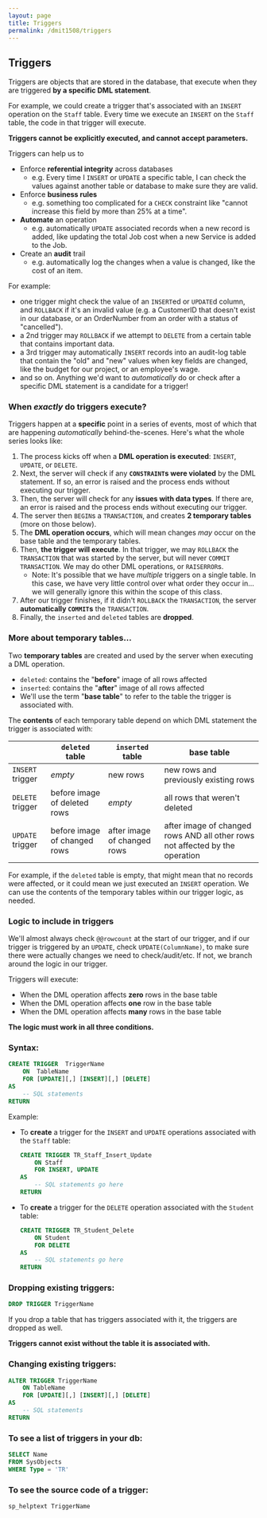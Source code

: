```yaml
---
layout: page
title: Triggers
permalink: /dmit1508/triggers
---
```


## Triggers

Triggers are objects that are stored in the database, that execute when they are triggered **by a specific DML statement**.

For example, we could create a trigger that's associated with an `INSERT` operation on the `Staff` table. Every time we execute an `INSERT` on the `Staff` table, the code in that trigger will execute.

**Triggers cannot be explicitly executed, and cannot accept parameters.**

Triggers can help us to
- Enforce **referential integrity** across databases
    - e.g. Every time I `INSERT` or `UPDATE` a specific table, I can check the values against another table or database to make sure they are valid.
- Enforce **business rules**
    - e.g. something too complicated for a `CHECK` constraint like "cannot increase this field by more than 25% at a time".
- **Automate** an operation
    - e.g. automatically `UPDATE` associated records when a new record is added, like updating the total Job cost when a new Service is added to the Job.
- Create an **audit** trail
    - e.g. automatically log the changes when a value is changed, like the cost of an item.

For example: 
+ one trigger might check the value of an `INSERT`ed or `UPDATE`d column, and `ROLLBACK` if it's an invalid value (e.g. a CustomerID that doesn't exist in our database, or an OrderNumber from an order with a status of "cancelled").
+ a 2nd trigger may `ROLLBACK` if we attempt to `DELETE` from a certain table that contains important data.
+ a 3rd trigger may automatically `INSERT` records into an audit-log table that contain the "old" and "new" values when key fields are changed, like the budget for our project, or an employee's wage.
+ and so on. Anything we'd want to *automatically* do or check after a specific DML statement is a candidate for a trigger!

### When *exactly* do triggers execute?
Triggers happen at a **specific** point in a series of events, most of which that are happening *automatically* behind-the-scenes. Here's what the whole series looks like:
1. The process kicks off when a **DML operation is executed**: `INSERT`, `UPDATE`, or `DELETE`.
1. Next, the server will check if any **`CONSTRAINT`s were violated** by the DML statement. If so, an error is raised and the process ends without executing our trigger.
1. Then, the server will check for any **issues with data types**. If there are, an error is raised and the process ends without executing our trigger.
1. The server then `BEGIN`s a `TRANSACTION`, and creates **2 temporary tables** (more on those below).
1. The **DML operation occurs**, which will mean changes *may* occur on the base table and the temporary tables.
1. Then, **the trigger will execute**. In that trigger, we may `ROLLBACK` the `TRANSACTION` that was started by the server, but will never `COMMIT TRANSACTION`. We may do other DML operations, or `RAISERROR`s.
    + Note: It's possible that we have *multiple* triggers on a single table. In this case, we have very little control over what order they occur in... we will generally ignore this within the scope of this class.
1. After our trigger finishes, if it didn't `ROLLBACK` the `TRANSACTION`, the server **automatically `COMMIT`s** the `TRANSACTION`.
1. Finally, the `inserted` and `deleted` tables are **dropped**.


### More about temporary tables...
Two **temporary tables** are created and used by the server when executing a DML operation.
- `deleted`: contains the "**before**" image of all rows affected
- `inserted`: contains the "**after**" image of all rows affected
- We'll use the term "**base table**" to refer to the table the trigger is associated with.

The **contents** of each temporary table depend on which DML statement the trigger is associated with:

| |  `deleted` table | `inserted` table | base table
--- | --- | --- | --- 
`INSERT` trigger | *empty* | new rows | new rows and previously existing rows
`DELETE` trigger | before image of deleted rows | *empty* | all rows that weren't deleted
`UPDATE` trigger |  before image of changed rows | after image of changed rows | after image of changed rows AND all other rows not affected by the operation

For example, if the `deleted` table is empty, that might mean that no records were affected, or it could mean we just executed an `INSERT` operation. We can use the contents of the temporary tables within our trigger logic, as needed.

### Logic to include in triggers
We'll almost always check `@@rowcount` at the start of our trigger, and if our trigger is triggered by an `UPDATE`, check `UPDATE(ColumnName)`, to make sure there were actually changes we need to check/audit/etc. If not, we branch around the logic in our trigger.

Triggers will execute:
- When the DML operation affects **zero** rows in the base table
- When the DML operation affects **one** row in the base table
- When the DML operation affects **many** rows in the base table

**The logic must work in all three conditions.**

### Syntax:
```sql
CREATE TRIGGER	TriggerName
	ON	TableName
	FOR [UPDATE][,] [INSERT][,] [DELETE]	
AS
	-- SQL statements
RETURN
```

Example:
- To **create** a trigger for the `INSERT` and `UPDATE` operations associated with the `Staff` table:
    ```sql
    CREATE TRIGGER TR_Staff_Insert_Update
        ON Staff 
        FOR INSERT, UPDATE	
    AS
        -- SQL statements go here
    RETURN
    ```

- To **create** a trigger for the `DELETE` operation associated with the `Student` table:
    ```sql
    CREATE TRIGGER TR_Student_Delete
        ON Student 
        FOR DELETE	
    AS
        -- SQL statements go here
    RETURN
    ```

### Dropping existing triggers:
```sql
DROP TRIGGER TriggerName
```
    
If you drop a table that has triggers associated with it, the triggers are dropped as well.

**Triggers cannot exist without the table it is associated with.**

### Changing existing triggers:
```sql
ALTER TRIGGER TriggerName
    ON TableName
    FOR [UPDATE][,] [INSERT][,] [DELETE]
AS
    -- SQL statements
RETURN
```

### To see a list of triggers in your db:
```sql
SELECT Name 
FROM SysObjects 
WHERE Type = 'TR'
```

### To see the source code of a trigger:
```sql
sp_helptext TriggerName
```